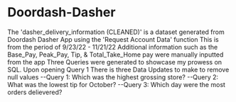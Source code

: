 # Doordash-Dasher
The 'dasher_delivery_information (CLEANED)' is a dataset generated from Doordash Dasher App using the 'Request Account Data' function
This is from the period of 9/23/22 - 11/21/22
Additional information such as the Base_Pay, Peak_Pay, Tip, & Total_Take_Home pay were manually inputted from the app
Three Queries were generated to showcase my prowess on SQL.
Upon opening Query 1 There is three Data Updates to make to remove null values
--Query 1: Which was the highest grossing store?
--Query 2: What was the lowest tip for October?
--Query 3: Which day were the most orders delievered?
